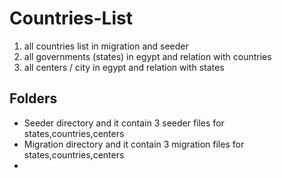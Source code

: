 <h1>Countries-List</h1>
<ol>
  <li>all countries list in migration and seeder</li>
  <li>all governments (states) in egypt and relation with countries</li>
  <li>all centers / city in egypt and relation with states</li>
</ol>

<h2>Folders</h2>
<ul>
  <li>Seeder directory and it contain 3 seeder files for states,countries,centers</li>
  <li>Migration directory and it contain 3 migration files for states,countries,centers</li>
  <li></li>
</ul>
